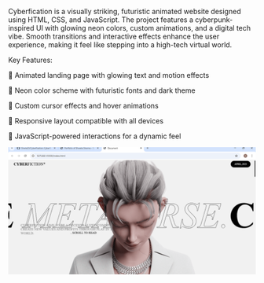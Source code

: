Cyberfication is a visually striking, futuristic animated website designed using HTML, CSS, and JavaScript. The project features a cyberpunk-inspired UI with glowing neon colors, custom animations, and a digital tech vibe. Smooth transitions and interactive effects enhance the user experience, making it feel like stepping into a high-tech virtual world.

Key Features:

🔹 Animated landing page with glowing text and motion effects

🔹 Neon color scheme with futuristic fonts and dark theme

🔹 Custom cursor effects and hover animations

🔹 Responsive layout compatible with all devices

🔹 JavaScript-powered interactions for a dynamic feel


![cyber.png](https://github.com/Shwta23/Cyberfication/blob/main/cyber.png)

